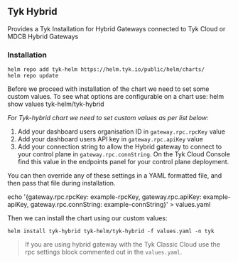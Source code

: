 ## Tyk Hybrid
Provides a Tyk Installation for Hybrid Gateways connected to Tyk Cloud or MDCB Hybrid Gateways

### Installation
	helm repo add tyk-helm https://helm.tyk.io/public/helm/charts/
	helm repo update

Before we proceed with installation of the chart we need to set some custom values. To see what options are configurable on a chart use:
	helm show values tyk-helm/tyk-hybrid

*For Tyk-hybrid chart we need to set custom values as per list below:*
1. Add your dashboard users organisation ID in `gateway.rpc.rpcKey` value
2. Add your dashboard users API key in `gateway.rpc.apiKey` value
3. Add your connection string to allow the Hybrid gateway to connect to your control plane in `gateway.rpc.connString`. On the Tyk Cloud Console find this value in the endpoints panel for your control plane deployment.

You can then override any of these settings in a YAML formatted file, and then pass that file during installation.

echo '{gateway.rpc.rpcKey: example-rpcKey, gateway.rpc.apiKey: example-apiKey, gateway.rpc.connString: example-connString}' > values.yaml

Then we can install the chart using our custom values:

	helm install tyk-hybrid tyk-helm/tyk-hybrid -f values.yaml -n tyk

> If you are using hybrid gateway with the Tyk Classic Cloud use the rpc settings block commented out in the `values.yaml`.
